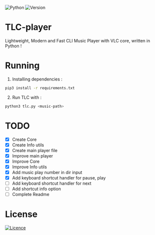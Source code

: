 ![Python](https://img.shields.io/badge/python-3670A0?style=for-the-badge&logo=python&logoColor=ffdd54) 
![Version](https://img.shields.io/badge/version-0.1.0-blue)  


# TLC-player
Lightweight, Modern and Fast CLI Music Player with VLC core, written in Python !

# Running
1. Installing dependencies :
```bash
pip3 install -r requirements.txt
```
2. Run TLC with :
```bash
python3 tlc.py <music-path>
```

# TODO
- [X] Create Core
- [X] Create Info utils
- [X] Create main player file
- [X] Improve main player
- [X] Improve Core
- [X] Improve Info utils
- [X] Add music play number in dir input
- [X] Add keyboard shortcut handler for pause, play
- [ ] Add keyboard shortcut handler for next
- [ ] Add shortcut info option
- [ ] Complete Readme

# License
[![Licence](https://img.shields.io/github/license/Ileriayo/markdown-badges?style=for-the-badge)](./LICENSE)

